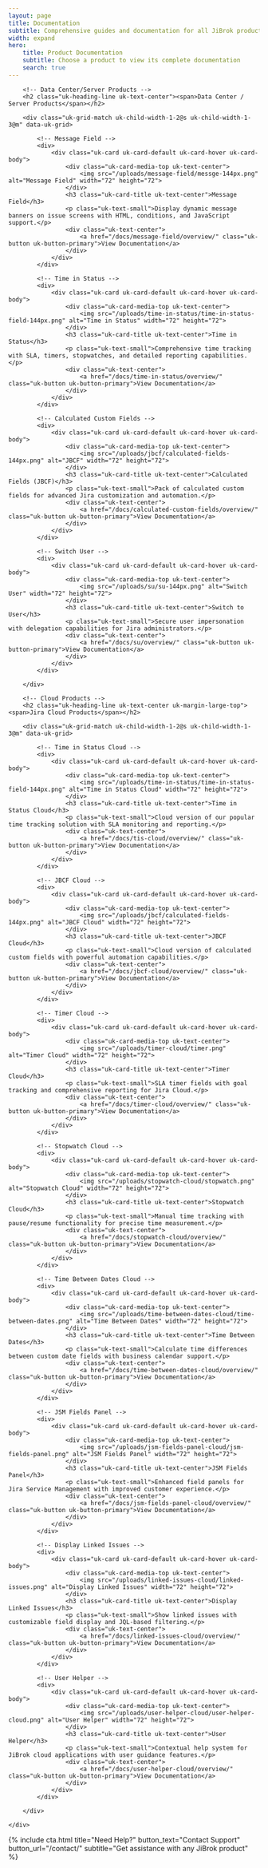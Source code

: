 ```yaml
---
layout: page
title: Documentation
subtitle: Comprehensive guides and documentation for all JiBrok products
width: expand
hero:
    title: Product Documentation
    subtitle: Choose a product to view its complete documentation
    search: true
---
```


<div class="uk-section">
    <div class="uk-container">
        
        <!-- Data Center/Server Products -->
        <h2 class="uk-heading-line uk-text-center"><span>Data Center / Server Products</span></h2>
        
        <div class="uk-grid-match uk-child-width-1-2@s uk-child-width-1-3@m" data-uk-grid>
            
            <!-- Message Field -->
            <div>
                <div class="uk-card uk-card-default uk-card-hover uk-card-body">
                    <div class="uk-card-media-top uk-text-center">
                        <img src="/uploads/message-field/messge-144px.png" alt="Message Field" width="72" height="72">
                    </div>
                    <h3 class="uk-card-title uk-text-center">Message Field</h3>
                    <p class="uk-text-small">Display dynamic message banners on issue screens with HTML, conditions, and JavaScript support.</p>
                    <div class="uk-text-center">
                        <a href="/docs/message-field/overview/" class="uk-button uk-button-primary">View Documentation</a>
                    </div>
                </div>
            </div>
            
            <!-- Time in Status -->
            <div>
                <div class="uk-card uk-card-default uk-card-hover uk-card-body">
                    <div class="uk-card-media-top uk-text-center">
                        <img src="/uploads/time-in-status/time-in-status-field-144px.png" alt="Time in Status" width="72" height="72">
                    </div>
                    <h3 class="uk-card-title uk-text-center">Time in Status</h3>
                    <p class="uk-text-small">Comprehensive time tracking with SLA, timers, stopwatches, and detailed reporting capabilities.</p>
                    <div class="uk-text-center">
                        <a href="/docs/time-in-status/overview/" class="uk-button uk-button-primary">View Documentation</a>
                    </div>
                </div>
            </div>
            
            <!-- Calculated Custom Fields -->
            <div>
                <div class="uk-card uk-card-default uk-card-hover uk-card-body">
                    <div class="uk-card-media-top uk-text-center">
                        <img src="/uploads/jbcf/calculated-fields-144px.png" alt="JBCF" width="72" height="72">
                    </div>
                    <h3 class="uk-card-title uk-text-center">Calculated Fields (JBCF)</h3>
                    <p class="uk-text-small">Pack of calculated custom fields for advanced Jira customization and automation.</p>
                    <div class="uk-text-center">
                        <a href="/docs/calculated-custom-fields/overview/" class="uk-button uk-button-primary">View Documentation</a>
                    </div>
                </div>
            </div>
            
            <!-- Switch User -->
            <div>
                <div class="uk-card uk-card-default uk-card-hover uk-card-body">
                    <div class="uk-card-media-top uk-text-center">
                        <img src="/uploads/su/su-144px.png" alt="Switch User" width="72" height="72">
                    </div>
                    <h3 class="uk-card-title uk-text-center">Switch to User</h3>
                    <p class="uk-text-small">Secure user impersonation with delegation capabilities for Jira administrators.</p>
                    <div class="uk-text-center">
                        <a href="/docs/su/overview/" class="uk-button uk-button-primary">View Documentation</a>
                    </div>
                </div>
            </div>
            
        </div>
        
        <!-- Cloud Products -->
        <h2 class="uk-heading-line uk-text-center uk-margin-large-top"><span>Jira Cloud Products</span></h2>
        
        <div class="uk-grid-match uk-child-width-1-2@s uk-child-width-1-3@m" data-uk-grid>
            
            <!-- Time in Status Cloud -->
            <div>
                <div class="uk-card uk-card-default uk-card-hover uk-card-body">
                    <div class="uk-card-media-top uk-text-center">
                        <img src="/uploads/time-in-status/time-in-status-field-144px.png" alt="Time in Status Cloud" width="72" height="72">
                    </div>
                    <h3 class="uk-card-title uk-text-center">Time in Status Cloud</h3>
                    <p class="uk-text-small">Cloud version of our popular time tracking solution with SLA monitoring and reporting.</p>
                    <div class="uk-text-center">
                        <a href="/docs/tis-cloud/overview/" class="uk-button uk-button-primary">View Documentation</a>
                    </div>
                </div>
            </div>
            
            <!-- JBCF Cloud -->
            <div>
                <div class="uk-card uk-card-default uk-card-hover uk-card-body">
                    <div class="uk-card-media-top uk-text-center">
                        <img src="/uploads/jbcf/calculated-fields-144px.png" alt="JBCF Cloud" width="72" height="72">
                    </div>
                    <h3 class="uk-card-title uk-text-center">JBCF Cloud</h3>
                    <p class="uk-text-small">Cloud version of calculated custom fields with powerful automation capabilities.</p>
                    <div class="uk-text-center">
                        <a href="/docs/jbcf-cloud/overview/" class="uk-button uk-button-primary">View Documentation</a>
                    </div>
                </div>
            </div>
            
            <!-- Timer Cloud -->
            <div>
                <div class="uk-card uk-card-default uk-card-hover uk-card-body">
                    <div class="uk-card-media-top uk-text-center">
                        <img src="/uploads/timer-cloud/timer.png" alt="Timer Cloud" width="72" height="72">
                    </div>
                    <h3 class="uk-card-title uk-text-center">Timer Cloud</h3>
                    <p class="uk-text-small">SLA timer fields with goal tracking and comprehensive reporting for Jira Cloud.</p>
                    <div class="uk-text-center">
                        <a href="/docs/timer-cloud/overview/" class="uk-button uk-button-primary">View Documentation</a>
                    </div>
                </div>
            </div>
            
            <!-- Stopwatch Cloud -->
            <div>
                <div class="uk-card uk-card-default uk-card-hover uk-card-body">
                    <div class="uk-card-media-top uk-text-center">
                        <img src="/uploads/stopwatch-cloud/stopwatch.png" alt="Stopwatch Cloud" width="72" height="72">
                    </div>
                    <h3 class="uk-card-title uk-text-center">Stopwatch Cloud</h3>
                    <p class="uk-text-small">Manual time tracking with pause/resume functionality for precise time measurement.</p>
                    <div class="uk-text-center">
                        <a href="/docs/stopwatch-cloud/overview/" class="uk-button uk-button-primary">View Documentation</a>
                    </div>
                </div>
            </div>
            
            <!-- Time Between Dates Cloud -->
            <div>
                <div class="uk-card uk-card-default uk-card-hover uk-card-body">
                    <div class="uk-card-media-top uk-text-center">
                        <img src="/uploads/time-between-dates-cloud/time-between-dates.png" alt="Time Between Dates" width="72" height="72">
                    </div>
                    <h3 class="uk-card-title uk-text-center">Time Between Dates</h3>
                    <p class="uk-text-small">Calculate time differences between custom date fields with business calendar support.</p>
                    <div class="uk-text-center">
                        <a href="/docs/time-between-dates-cloud/overview/" class="uk-button uk-button-primary">View Documentation</a>
                    </div>
                </div>
            </div>
            
            <!-- JSM Fields Panel -->
            <div>
                <div class="uk-card uk-card-default uk-card-hover uk-card-body">
                    <div class="uk-card-media-top uk-text-center">
                        <img src="/uploads/jsm-fields-panel-cloud/jsm-fields-panel.png" alt="JSM Fields Panel" width="72" height="72">
                    </div>
                    <h3 class="uk-card-title uk-text-center">JSM Fields Panel</h3>
                    <p class="uk-text-small">Enhanced field panels for Jira Service Management with improved customer experience.</p>
                    <div class="uk-text-center">
                        <a href="/docs/jsm-fields-panel-cloud/overview/" class="uk-button uk-button-primary">View Documentation</a>
                    </div>
                </div>
            </div>
            
            <!-- Display Linked Issues -->
            <div>
                <div class="uk-card uk-card-default uk-card-hover uk-card-body">
                    <div class="uk-card-media-top uk-text-center">
                        <img src="/uploads/linked-issues-cloud/linked-issues.png" alt="Display Linked Issues" width="72" height="72">
                    </div>
                    <h3 class="uk-card-title uk-text-center">Display Linked Issues</h3>
                    <p class="uk-text-small">Show linked issues with customizable field display and JQL-based filtering.</p>
                    <div class="uk-text-center">
                        <a href="/docs/linked-issues-cloud/overview/" class="uk-button uk-button-primary">View Documentation</a>
                    </div>
                </div>
            </div>
            
            <!-- User Helper -->
            <div>
                <div class="uk-card uk-card-default uk-card-hover uk-card-body">
                    <div class="uk-card-media-top uk-text-center">
                        <img src="/uploads/user-helper-cloud/user-helper-cloud.png" alt="User Helper" width="72" height="72">
                    </div>
                    <h3 class="uk-card-title uk-text-center">User Helper</h3>
                    <p class="uk-text-small">Contextual help system for JiBrok cloud applications with user guidance features.</p>
                    <div class="uk-text-center">
                        <a href="/docs/user-helper-cloud/overview/" class="uk-button uk-button-primary">View Documentation</a>
                    </div>
                </div>
            </div>
            
        </div>
        
    </div>
</div>

{% include cta.html title="Need Help?" button_text="Contact Support" button_url="/contact/" subtitle="Get assistance with any JiBrok product" %}